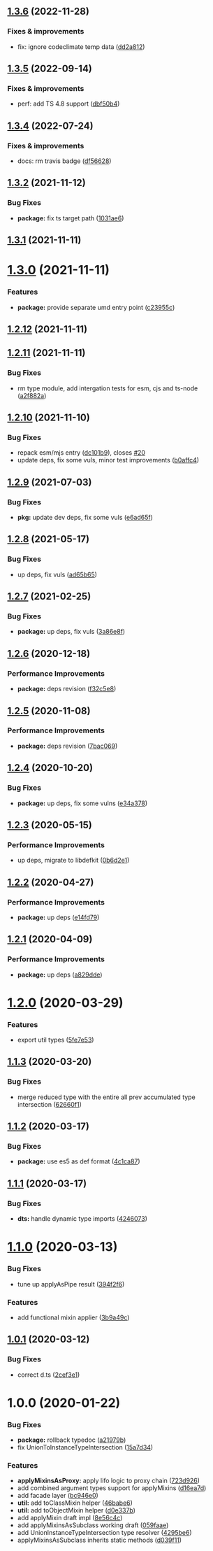## [1.3.6](https://github.com/qiwi/mixin/compare/v1.3.5...v1.3.6) (2022-11-28)

### Fixes & improvements
* fix: ignore codeclimate temp data ([dd2a812](https://github.com/qiwi/mixin/commit/dd2a81230b8834e22c1656f304da9515c03b8554))

## [1.3.5](https://github.com/qiwi/mixin/compare/v1.3.4...v1.3.5) (2022-09-14)

### Fixes & improvements
* perf: add TS 4.8 support ([dbf50b4](https://github.com/qiwi/mixin/commit/dbf50b4e877ec16e8ce0718010049d7811d0df0f))

## [1.3.4](https://github.com/qiwi/mixin/compare/v1.3.3...v1.3.4) (2022-07-24)

### Fixes & improvements
* docs: rm travis badge ([df56628](https://github.com/qiwi/mixin/commit/df56628e0832382714c6148a6d505c5738ae8aad))

## [1.3.2](https://github.com/qiwi/mixin/compare/v1.3.1...v1.3.2) (2021-11-12)


### Bug Fixes

* **package:** fix ts target path ([1031ae6](https://github.com/qiwi/mixin/commit/1031ae69f885f9ead3d934cd6c1025a4bf64c27c))

## [1.3.1](https://github.com/qiwi/mixin/compare/v1.3.0...v1.3.1) (2021-11-11)

# [1.3.0](https://github.com/qiwi/mixin/compare/v1.2.12...v1.3.0) (2021-11-11)


### Features

* **package:** provide separate umd entry point ([c23955c](https://github.com/qiwi/mixin/commit/c23955cd9179233c25d3e5fd1d7023be521643ba))

## [1.2.12](https://github.com/qiwi/mixin/compare/v1.2.11...v1.2.12) (2021-11-11)

## [1.2.11](https://github.com/qiwi/mixin/compare/v1.2.10...v1.2.11) (2021-11-11)


### Bug Fixes

* rm type module, add intergation tests for esm, cjs and ts-node ([a2f882a](https://github.com/qiwi/mixin/commit/a2f882a05e686b78c9f6bc3ea594fbedf74599fe))

## [1.2.10](https://github.com/qiwi/mixin/compare/v1.2.9...v1.2.10) (2021-11-10)


### Bug Fixes

* repack esm/mjs entry ([dc101b9](https://github.com/qiwi/mixin/commit/dc101b995aa86f23fe8a75d94d98e236c560dc9a)), closes [#20](https://github.com/qiwi/mixin/issues/20)
* update deps, fix some vuls, minor test improvements ([b0affc4](https://github.com/qiwi/mixin/commit/b0affc451ce454a9fa5086f1a0d4a176873a6475))

## [1.2.9](https://github.com/qiwi/mixin/compare/v1.2.8...v1.2.9) (2021-07-03)


### Bug Fixes

* **pkg:** update dev deps, fix some vuls ([e6ad65f](https://github.com/qiwi/mixin/commit/e6ad65f03498036896b2120312f468f867571fd3))

## [1.2.8](https://github.com/qiwi/mixin/compare/v1.2.7...v1.2.8) (2021-05-17)


### Bug Fixes

* up deps, fix vuls ([ad65b65](https://github.com/qiwi/mixin/commit/ad65b65c9b7eec5c7b6319d1d62835da8f3f4818))

## [1.2.7](https://github.com/qiwi/mixin/compare/v1.2.6...v1.2.7) (2021-02-25)


### Bug Fixes

* **package:** up deps, fix vuls ([3a86e8f](https://github.com/qiwi/mixin/commit/3a86e8f2c5886fca0c57909601805a76ab2f7acf))

## [1.2.6](https://github.com/qiwi/mixin/compare/v1.2.5...v1.2.6) (2020-12-18)


### Performance Improvements

* **package:** deps revision ([f32c5e8](https://github.com/qiwi/mixin/commit/f32c5e817ae18818997248b0007f8e16cdad8445))

## [1.2.5](https://github.com/qiwi/mixin/compare/v1.2.4...v1.2.5) (2020-11-08)


### Performance Improvements

* **package:** deps revision ([7bac069](https://github.com/qiwi/mixin/commit/7bac069e1fe667f714bea1696949995b0aa1bd75))

## [1.2.4](https://github.com/qiwi/mixin/compare/v1.2.3...v1.2.4) (2020-10-20)


### Bug Fixes

* **package:** up deps, fix some vulns ([e34a378](https://github.com/qiwi/mixin/commit/e34a378448121096e789a48b3e85b253b40e0ed4))

## [1.2.3](https://github.com/qiwi/mixin/compare/v1.2.2...v1.2.3) (2020-05-15)


### Performance Improvements

* up deps, migrate to libdefkit ([0b6d2e1](https://github.com/qiwi/mixin/commit/0b6d2e1e7e3e5113c99fcea32e90fd4291df52ad))

## [1.2.2](https://github.com/qiwi/mixin/compare/v1.2.1...v1.2.2) (2020-04-27)


### Performance Improvements

* **package:** up deps ([e14fd79](https://github.com/qiwi/mixin/commit/e14fd793cf8011f5bd53f3407dc4837416724737))

## [1.2.1](https://github.com/qiwi/mixin/compare/v1.2.0...v1.2.1) (2020-04-09)


### Performance Improvements

* **package:** up deps ([a829dde](https://github.com/qiwi/mixin/commit/a829ddea66cc989916d7313442e12eef0cb9dc9c))

# [1.2.0](https://github.com/qiwi/mixin/compare/v1.1.3...v1.2.0) (2020-03-29)


### Features

* export util types ([5fe7e53](https://github.com/qiwi/mixin/commit/5fe7e53c29d1ad5c9e309480e30effa866e86862))

## [1.1.3](https://github.com/qiwi/mixin/compare/v1.1.2...v1.1.3) (2020-03-20)


### Bug Fixes

* merge reduced type with the entire all prev accumulated type intersection ([62660f1](https://github.com/qiwi/mixin/commit/62660f113b650dfefddb362810fcc6aae9d3b6f6))

## [1.1.2](https://github.com/qiwi/mixin/compare/v1.1.1...v1.1.2) (2020-03-17)


### Bug Fixes

* **package:** use es5 as def format ([4c1ca87](https://github.com/qiwi/mixin/commit/4c1ca87cf540980c4cad666decea723397c6dbee))

## [1.1.1](https://github.com/qiwi/mixin/compare/v1.1.0...v1.1.1) (2020-03-17)


### Bug Fixes

* **dts:** handle dynamic type imports ([4246073](https://github.com/qiwi/mixin/commit/424607329c08011ebc90a4ad32d951476db7739e))

# [1.1.0](https://github.com/qiwi/mixin/compare/v1.0.1...v1.1.0) (2020-03-13)


### Bug Fixes

* tune up applyAsPipe result ([394f2f6](https://github.com/qiwi/mixin/commit/394f2f64264fcf656533a59fccaebe2ea51ec88a))


### Features

* add functional mixin applier ([3b9a49c](https://github.com/qiwi/mixin/commit/3b9a49c4b182f91f994be33f5dec3870f7f7cf61))

## [1.0.1](https://github.com/qiwi/mixin/compare/v1.0.0...v1.0.1) (2020-03-12)


### Bug Fixes

* correct d.ts ([2cef3e1](https://github.com/qiwi/mixin/commit/2cef3e14b520a2a1785181c01d99da9fc1bf357e))

# 1.0.0 (2020-01-22)


### Bug Fixes

* **package:** rollback typedoc ([a21979b](https://github.com/qiwi/mixin/commit/a21979b0ed9f928d703ad709ff7619228afb10ea))
* fix UnionToInstanceTypeIntersection ([15a7d34](https://github.com/qiwi/mixin/commit/15a7d346505422ef83f4dde32e2e9ade1eb2a18d))


### Features

* **applyMixinsAsProxy:** apply lifo logic to proxy chain ([723d926](https://github.com/qiwi/mixin/commit/723d926a25f36b0d828996477ceb99b1370bd867))
* add combined argument types support for applyMixins ([d16ea7d](https://github.com/qiwi/mixin/commit/d16ea7dfa04d824791137dff247351f975afac48))
* add facade layer ([bc946e0](https://github.com/qiwi/mixin/commit/bc946e082703d35e440119abc9e2eca54a4fe218))
* **util:** add toClassMixin helper ([46babe6](https://github.com/qiwi/mixin/commit/46babe6fa4b503d744a4bfbdb770ca9b46ebd56f))
* **util:** add toObjectMixin helper ([d0e337b](https://github.com/qiwi/mixin/commit/d0e337bc41922619bf4ee879e0ae620de88c9a49))
* add applyMixin draft impl ([8e56c4c](https://github.com/qiwi/mixin/commit/8e56c4cf735ff0c769e31f93020f8a31acc243d5))
* add applyMixinsAsSubclass working draft ([059faae](https://github.com/qiwi/mixin/commit/059faae34d26afd57fe63b498d84c996c375a620))
* add UnionInstanceTypeIntersection type resolver ([4295be6](https://github.com/qiwi/mixin/commit/4295be6320394288c455ceee37ede62623f8183c))
* applyMixinsAsSubclass inherits static methods ([d039f11](https://github.com/qiwi/mixin/commit/d039f1168b99e84a60b66a51b771189ca528a32c))
